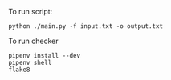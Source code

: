 To run script: 
```
python ./main.py -f input.txt -o output.txt
```

To run checker
```
pipenv install --dev 
pipenv shell
flake8
```